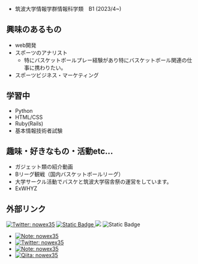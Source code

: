 - 筑波大学情報学群情報科学類　B1 (2023/4~)



## 興味のあるもの
* web開発
* スポーツのアナリスト
  * 特にバスケットボールプレー経験があり特にバスケットボール関連の仕事に携わりたい。
* スポーツビジネス・マーケティング

## 学習中
* Python
* HTML/CSS
* Ruby(Rails)
* 基本情報技術者試験

## 趣味・好きなもの・活動etc...
* ガジェット類の紹介動画
* Bリーグ観戦（国内バスケットボールリーグ）
* 大学サークル活動でバスケと筑波大学宿舎祭の運営をしています。
* ExWHYZ

## 外部リンク
[![Twitter: nowex35](https://img.shields.io/twitter/follow/nowex35?style=social)](https://twitter.com/nowex35)
<a href="https://note.com/nowex35/"><img alt="Static Badge" src="https://img.shields.io/badge/nowex35%2FNote-ffffff?style=flat-square&logoColor=%23000000">
<a href="https://qiita.com/nowex35" target="_blank"><img src="https://img.shields.io/badge/-Qiita-55C500.svg?logo=qiita&style=plastic"></a>
<img alt="Static Badge" src="https://img.shields.io/badge/https%3A%2F%2Fnote.com%2Fnowex35?style=flat&logoColor=white&label=%3Ca%20href%3D%22https%3A%2F%2Fnote.com%2Fnowex35%2F%22%3E">

- [![Note: nowex35](https://img.shields.io/badge/note-writing-white)](https://note.com/nowex35/)
- [![Twitter: nowex35](https://img.shields.io/twitter/follow/nowex35?style=social)](https://twitter.com/nowex35)
- [![Note: nowex35](https://img.shields.io/twitter/follow/nowex35?style=social)](https://twitter.com/nowex35)
- [![Qiita: nowex35](https://img.shields.io/twitter/follow/nowex35?style=social)](https://twitter.com/nowex35)




<!---
nowex35/nowex35 is a ✨ special ✨ repository because its `README.md` (this file) appears on your GitHub profile.
You can click the Preview link to take a look at your changes.
--->
